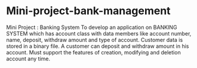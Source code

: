 # Mini-project-bank-management

Mini Project : Banking System
To develop an application on BANKING SYSTEM which has account class with data members like account number, name, deposit, withdraw amount and type of account. Customer data is stored in a binary file. A customer can deposit and withdraw amount in his account. Must support the features of creation, modifying and deletion account any time.
